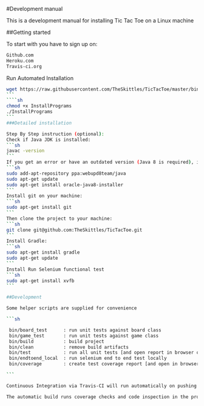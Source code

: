 
#Development manual

This is a development manual for installing Tic Tac Toe on a Linux machine

##Getting started

To start with you have to sign up on:
```sh
Github.com
Heroku.com
Travis-ci.org
```

Run Automated Installation
````sh
wget https://raw.githubusercontent.com/TheSkittles/TicTacToe/master/bin/InstallPrograms
```
````sh
chmod +x InstallPrograms
./InstallPrograms
```
###Detailed installation

Step By Step instruction (optional):
Check if Java JDK is installed:
```sh
javac -version
```
If you get an error or have an outdated version (Java 8 is required), install Java by entering:
```sh
sudo add-apt-repository ppa:webupd8team/java
sudo apt-get update
sudo apt-get install oracle-java8-installer
```
Install git on your machine:
```sh
sudo apt-get install git
```
Then clone the project to your machine:
```sh
git clone git@github.com:TheSkittles/TicTacToe.git
```
Install Gradle:
```sh
sudo apt-get install gradle
sudo apt-get update
```
Install Run Selenium functional test
```sh
sudo apt-get install xvfb
```

##Development

Some helper scripts are supplied for convenience

```sh

 bin/board_test      : run unit tests against board class
 bin/game_test       : run unit tests against game class
 bin/build           : build project
 bin/clean           : remove build artifacts
 bin/test            : run all unit tests [and open report in browser on supported OS]
 bin/endtoend_local  : run selenium end to end test locally
 bin/coverage        : create test coverage report [and open in browser on supported OS]

```

Continuous Integration via Travis-CI will run automatically on pushing to git repository. If committing changes not requiring a build of the project please add [skip ci] to commit message to avoid uneeded builds.

The automatic build runs coverage checks and code inspection in the process. Reports from these as well as unit test results are available on github pages for the repository. Links to these reports are found at the bottom of Readme on github.
